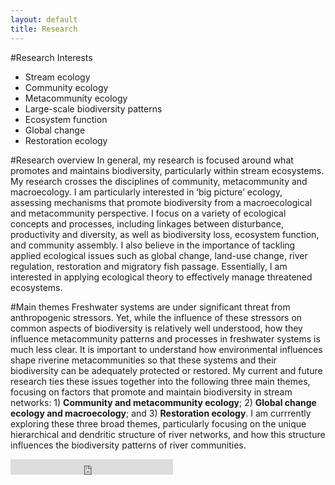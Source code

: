 ```yaml
---
layout: default
title: Research
---
```


#Research Interests  
- Stream ecology  
- Community ecology  
- Metacommunity ecology  
- Large-scale biodiversity patterns  
- Ecosystem function  
- Global change  
- Restoration ecology  


#Research overview
In general, my research is focused around what promotes and maintains biodiversity, particularly within stream ecosystems. My research crosses the disciplines of community, metacommunity and macroecology. I am particularly interested in ‘big picture’ ecology, assessing mechanisms that promote biodiversity from a macroecological and metacommunity perspective. I focus on a variety of ecological concepts and processes, including linkages between disturbance, productivity and diversity, as well as biodiversity loss, ecosystem function, and community assembly. I also believe in the importance of tackling applied ecological issues such as global change, land-use change, river regulation, restoration and migratory fish passage. Essentially, I am interested in applying ecological theory to effectively manage threatened ecosystems. 

#Main themes
Freshwater systems are under significant threat from anthropogenic stressors. Yet, while the influence of these stressors on common aspects of biodiversity is relatively well understood, how they influence metacommunity patterns and processes in freshwater systems is much less clear. It is important to understand how environmental influences shape riverine metacommunities so that these systems and their biodiversity can be adequately protected or restored. My current and future research ties these issues together into the following three main themes, focusing on factors that promote and maintain biodiversity in stream networks: 1) **Community and metacommunity ecology**; 2) **Global change ecology and macroecology**; and 3) **Restoration ecology**. I am currrently exploring these three broad themes, particularly focusing on the unique hierarchical and dendritic structure of river networks, and how this structure influences the biodiversity patterns of river communities. 

<iframe src="http://figshare.com/badges/4/277559" frameborder="0" height="25" width="260"></iframe>

<!--
<hr>

<a href="http://www.mendeley.com/profiles/jonathan-tonkin/"><img border="0" src="http://www.mendeley.com/embed/icon/2/red/small" alt="Jonathan Tonkin's bibliography"/></a>  
<img src="researchgate.jpeg"  style="width: 130px;"/>  
<img src="academia-logo.gif"  style="width: 130px;"/>  
<img src="linkedin.jpeg"  style="width: 130px;"/>   
<iframe src="http://figshare.com/badges/3/277559" frameborder="0" height="25" width="130"></iframe>
-->
